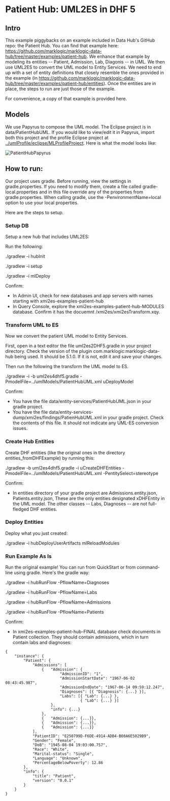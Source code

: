 # Patient Hub: UML2ES in DHF 5

## Intro
This example piggybacks on an example included in Data Hub's GitHub repo: the Patient Hub. You can find that example here: <https://github.com/marklogic/marklogic-data-hub/tree/master/examples/patient-hub>. We enhance that example by modeling its entities -- Patient, Admission, Lab, Diagonis -- in UML. We then use UML2ES to convert the UML model to Entity Services. We need to end up with a set of entity definitions that closely resemble the ones provided in the example (in <https://github.com/marklogic/marklogic-data-hub/tree/master/examples/patient-hub/entities>). Once the entities are in place, the steps to run are just those of the example. 

For convenience, a copy of that example is provided here.

## Models
We use Papyrus to compose the UML model. The Eclipse project is in data/PatientHubUML. If you would like to view/edit it in Papyrus, import both this project and the profile Eclipse project at [../umlProfile/eclipse/MLProfileProject](../../umlProfile/eclipse/MLProfileProject). Here is what the model looks like:

![PatientHubPapyrus](../umlModels/PatientHubUML.png)

## How to run:

Our project uses gradle. Before running, view the settings in gradle.properties. If you need to modify them, create a file called gradle-local.properties and in this file override any of the properties from gradle.properties. When calling gradle, use the -PenvironmentName=local option to use your local properties.

Here are the steps to setup.

### Setup DB
Setup a new hub that includes UML2ES: 

Run the following:

./gradlew -i hubInit 

./gradlew -i setup

./gradlew -i mlDeploy 

Confirm:
- In Admin UI, check for new databases and app servers with names starting with xmi2es-examples-patient-hub
- In Query Console, explore the xmi2es-examples-patient-hub-MODULES database. Confirm it has the docuemnt /xmi2es/xmi2esTransform.xqy.

### Transform UML to ES

Now we convert the patient UML model to Entity Services. 

First, open in a text editor the file uml2es2DHF5.gradle in your project directory. Check the version of the plugin com.marklogic:marklogic-data-hub being used. It should be 5.1.0. If it is not, edit it and save your changes.

Then run the following the transform the UML model to ES. 

./gradlew -i -b uml2es4dhf5.gradle -PmodelFile=../umlModels/PatientHubUML.xml uDeployModel

Confirm:
- You have the file data/entity-services/PatientHubUML.json in your gradle project.
- You have the file data/entity-services-dump/xmi2es/findings/PatienHubUML.xml in your gradle project. Check the contents of this file. It should not indicate any UML-ES conversion issues.

### Create Hub Entities

Create DHF entities (like the original ones in the directory entities_fromDHFExample) by running this:

./gradlew -b uml2es4dhf5.gradle -i uCreateDHFEntities  -PmodelFile=../umlModels/PatientHubUML.xml -PentitySelect=stereotype

Confirm:
- In entities directory of your gradle project are Admissions.entity.json, Patients.entity.json, These are the only entities designated xDHFEntity in the UML model. The other classes -- Labs, Diagnoses -- are not full-fledged DHF entities.

### Deploy Entities

Deploy what you just created:

./gradlew -i hubDeployUserArtifacts mlReloadModules

### Run Example As Is

Run the original example! You can run from QuickStart or from command-line using gradle. Here's the gradle way:

./gradlew -i hubRunFlow -PflowName=Diagnoses

./gradlew -i hubRunFlow -PflowName=Labs

./gradlew -i hubRunFlow -PflowName=Admissions

./gradlew -i hubRunFlow -PflowName=Patients

Confirm:
- In xmi2es-examples-patient-hub-FINAL database check documents in Patient collection. They should contain admissions, which in turn contain labs and diagnoses:

```
{
    "instance": {
        "Patient": {
            "Admissions": [
                {   "Admission": {
                        "AdmissionID": "1",
                        "AdmissionStartDate": "1967-06-02 08:43:45.987",
                        "AdmissionEndDate": "1967-06-14 09:59:12.247",
                        "Diagnoses": [{ "Diagnosis": {...} }],
                        "Labs": [{ "Lab": {...} },
                                 { "Lab": {...} }]
                    },
                    "info": {...}
                },
                {   "Admission": {...}},
                {   "Admission": {...}},
                {   "Admission": {...}}
            ],
            "PatientID": "E250799D-F6DE-4914-ADB4-B08A6E5029B9",
            "Gender": "Female",
            "DoB": "1945-08-04 19:03:00.757",
            "Race": "White",
            "Marital-status": "Single",
            "Language": "Unknown",
            "PercentageBelowPoverty": 12.86
        },
        "info": {
            "title": "Patient",
            "version": "0.0.1"
        }
    }
}
```






